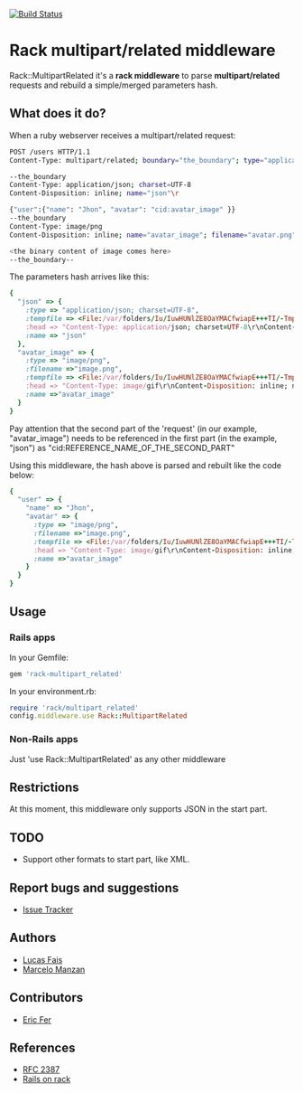 
[![Build Status](http://api.travis-ci.org/lucasfais/rack-multipart_related.png)](http://api.travis-ci.org/lucasfais/rack-multipart_related)

# Rack multipart/related middleware

Rack::MultipartRelated it's a **rack middleware** to parse **multipart/related** requests and rebuild a simple/merged parameters hash.

## What does it do?

When a ruby webserver receives a multipart/related request:

```bash
POST /users HTTP/1.1
Content-Type: multipart/related; boundary="the_boundary"; type="application/json"; start="json"

--the_boundary
Content-Type: application/json; charset=UTF-8
Content-Disposition: inline; name="json"\r

{"user":{"name": "Jhon", "avatar": "cid:avatar_image" }}
--the_boundary
Content-Type: image/png
Content-Disposition: inline; name="avatar_image"; filename="avatar.png"

<the binary content of image comes here>
--the_boundary--
```

The parameters hash arrives like this:

```ruby
{
  "json" => {
    :type => "application/json; charset=UTF-8", 
    :tempfile => <File:/var/folders/Iu/IuwHUNlZE8OaYMACfwiapE+++TI/-Tmp-/RackMultipart20101217-30578-l17vkd-0>, # The json content
    :head => "Content-Type: application/json; charset=UTF-8\r\nContent-Disposition: inline; name=\"json\"\r\n", 
    :name => "json"
  }, 
  "avatar_image" => {
    :type => "image/png", 
    :filename =>"image.png", 
    :tempfile => <File:/var/folders/Iu/IuwHUNlZE8OaYMACfwiapE+++TI/-Tmp-/RackMultipart20101217-30578-bt18q9-0>, # The binary content of image
    :head => "Content-Type: image/gif\r\nContent-Disposition: inline; name=\"avatar_image\"; filename=\"image.png\"\r\n", 
    :name =>"avatar_image"
  }
}
```

Pay attention that the second part of the 'request' (in our example, "avatar\_image") needs to be referenced in the first part (in the example, "json") as "cid:REFERENCE\_NAME\_OF\_THE\_SECOND\_PART"

Using this middleware, the hash above is parsed and rebuilt like the code below:

```ruby
{
  "user" => {
    "name" => "Jhon", 
    "avatar" => {
      :type => "image/png", 
      :filename =>"image.png", 
      :tempfile => <File:/var/folders/Iu/IuwHUNlZE8OaYMACfwiapE+++TI/-Tmp-/RackMultipart20101217-30578-bt18q9-0>, # The binary content of image
      :head => "Content-Type: image/gif\r\nContent-Disposition: inline; name=\"avatar_image\"; filename=\"image.png\"\r\n", 
      :name =>"avatar_image"
    }
  }
}
```
    
## Usage

### Rails apps

In your Gemfile:

```bash
gem 'rack-multipart_related'
```

In your environment.rb:

```ruby
require 'rack/multipart_related'
config.middleware.use Rack::MultipartRelated
```

### Non-Rails apps

Just 'use Rack::MultipartRelated' as any other middleware
    
## Restrictions

At this moment, this middleware only supports JSON in the start part.

## TODO

 * Support other formats to start part, like XML.
 
## Report bugs and suggestions

  * [Issue Tracker](https://github.com/lucasfais/rack-multipart_related/issues)

## Authors

 * [Lucas Fais](https://github.com/lucasfais)
 * [Marcelo Manzan](https://github.com/kawamanza)
 
## Contributors

 * [Eric Fer](https://github.com/ericfer)

## References

 * [RFC 2387](http://www.faqs.org/rfcs/rfc2387.html)
 * [Rails on rack](http://guides.rubyonrails.org/rails_on_rack.html)
 